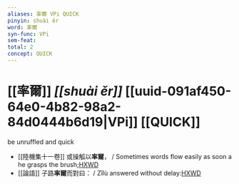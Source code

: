 ```yaml
---
aliases: 率爾 VPi QUICK
pinyin: shuài ěr
word: 率爾
syn-func: VPi
sem-feat: 
total: 2
concept: QUICK 
---
```

# [[率爾]] *[[shuài ěr]]*  [[uuid-091af450-64e0-4b82-98a2-84d0444b6d19|VPi]] [[QUICK]]
be unruffled and quick
 - [[陸機集十一卷]] 或操觚以**率爾**， / Sometimes words flow easily as soon a he grasps the brush;[HXWD](https://hxwd.org/textview.html?location=CH2b1575_CHANT_001-4a.26)
 - [[論語]] 子路**率爾**而對曰： / Zǐlù answered without delay:[HXWD](https://hxwd.org/textview.html?location=KR1h0004_tls_011-36a.2)